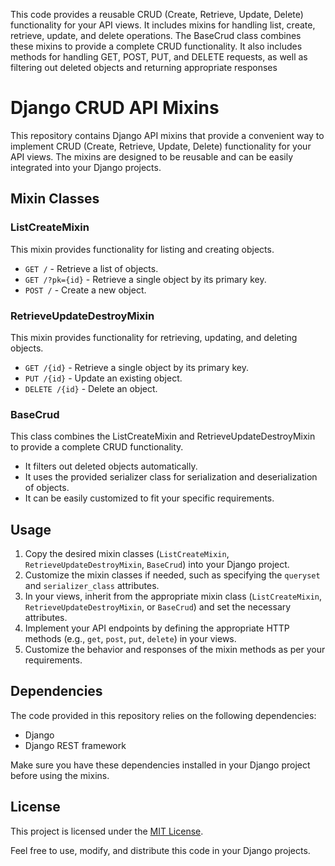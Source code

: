 This code provides a reusable CRUD (Create, Retrieve, Update, Delete) functionality for your API views. It includes mixins for handling list, create, retrieve, update, and delete operations. The BaseCrud class combines these mixins to provide a complete CRUD functionality. It also includes methods for handling GET, POST, PUT, and DELETE requests, as well as filtering out deleted objects and returning appropriate responses


# Django CRUD API Mixins

This repository contains Django API mixins that provide a convenient way to implement CRUD (Create, Retrieve, Update, Delete) functionality for your API views. The mixins are designed to be reusable and can be easily integrated into your Django projects.

## Mixin Classes

### ListCreateMixin

This mixin provides functionality for listing and creating objects.

- `GET /` - Retrieve a list of objects.
- `GET /?pk={id}` - Retrieve a single object by its primary key.
- `POST /` - Create a new object.

### RetrieveUpdateDestroyMixin

This mixin provides functionality for retrieving, updating, and deleting objects.

- `GET /{id}` - Retrieve a single object by its primary key.
- `PUT /{id}` - Update an existing object.
- `DELETE /{id}` - Delete an object.

### BaseCrud

This class combines the ListCreateMixin and RetrieveUpdateDestroyMixin to provide a complete CRUD functionality.

- It filters out deleted objects automatically.
- It uses the provided serializer class for serialization and deserialization of objects.
- It can be easily customized to fit your specific requirements.

## Usage

1. Copy the desired mixin classes (`ListCreateMixin`, `RetrieveUpdateDestroyMixin`, `BaseCrud`) into your Django project.
2. Customize the mixin classes if needed, such as specifying the `queryset` and `serializer_class` attributes.
3. In your views, inherit from the appropriate mixin class (`ListCreateMixin`, `RetrieveUpdateDestroyMixin`, or `BaseCrud`) and set the necessary attributes.
4. Implement your API endpoints by defining the appropriate HTTP methods (e.g., `get`, `post`, `put`, `delete`) in your views.
5. Customize the behavior and responses of the mixin methods as per your requirements.

## Dependencies

The code provided in this repository relies on the following dependencies:

- Django
- Django REST framework

Make sure you have these dependencies installed in your Django project before using the mixins.

## License

This project is licensed under the [MIT License](LICENSE).

Feel free to use, modify, and distribute this code in your Django projects.

